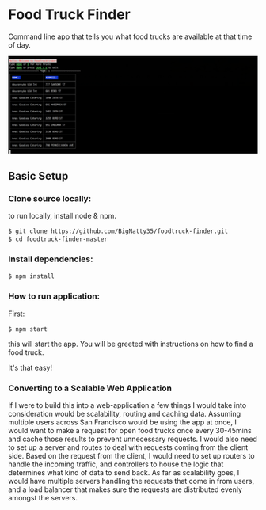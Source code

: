 # Food Truck Finder
Command line app that tells you what food trucks are available at that time of day.

![alt text](./screenshots/foodtruckpic.png "Screen Shot")

## Basic Setup

### Clone source locally:
to run locally, install node & npm.
```
$ git clone https://github.com/BigNatty35/foodtruck-finder.git
$ cd foodtruck-finder-master
```

### Install dependencies:

```
$ npm install
```

### How to run application:

First:
```
$ npm start
```
this will start the app.
You will be greeted with instructions on how to find a food truck.

It's that easy!


### Converting to a Scalable Web Application

If I were to build this into a web-application a few things I would take into consideration would be scalability, routing and caching data. Assuming multiple users across San Francisco would be using the app at once, I would want to make a request for open food trucks once every 30-45mins and cache those results to prevent unnecessary requests. I would also need to set up a server and routes to deal with requests coming from the client side. Based on the request from the client, I would need to set up routers to handle the incoming traffic, and controllers to house the logic that determines what kind of data to send back. As far as scalability goes, I would have multiple servers handling the requests that come in from users, and a load balancer that makes sure the requests are distributed evenly amongst the servers.
